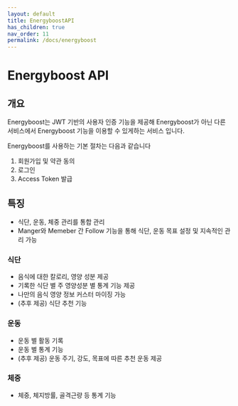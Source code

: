 ```yaml
---
layout: default
title: EnergyboostAPI
has_children: true
nav_order: 11
permalink: /docs/energyboost
---
```


# Energyboost API

## 개요
Energyboost는 JWT 기반의 사용자 인증 기능을 제공해 Energyboost가 아닌 다른 서비스에서 Energyboost 기능을 이용할 수 있게하는 서비스 입니다.

Energyboost를 사용하는 기본 절차는 다음과 같습니다

1. 회원가입 및 약관 동의
2. 로그인 
3. Access Token 발급

## 특징
- 식단, 운동, 체중 관리를 통합 관리
- Manger와 Memeber 간 Follow 기능을 통해 식단, 운동 목표 설정 및 지속적인 관리 가능

### 식단
- 음식에 대한 칼로리, 영양 성분 제공
- 기록한 식단 별 주 영양성분 별 통계 기능 제공
- 나만의 음식 영양 정보 커스터 마이징 가능
- (추후 제공) 식단 추천 기능

### 운동
- 운동 별 활동 기록
- 운동 별 통계 기능
- (추후 제공) 운동 주기, 강도, 목표에 따른 추천 운동 제공

### 체중
- 체중, 체지방률, 골격근량 등 통계 기능
